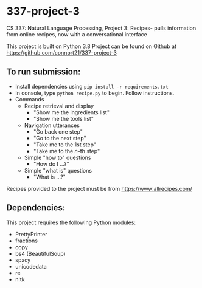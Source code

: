 # 337-project-3
CS 337: Natural Language Processing, Project 3: Recipes- pulls information from online recipes, now with a conversational interface

This project is built on Python 3.8
Project can be found on Github at <https://github.com/connort21/337-project-3>

## To run submission:
* Install dependencies using `pip install -r requirements.txt`
* In console, type `python recipe.py` to begin.  Follow instructions.
* Commands
    * Recipe retrieval and display
        * "Show me the ingredients list"
        * "Show me the tools list"
    * Navigation utterances
        * "Go back one step"
        * "Go to the next step"
        * "Take me to the 1st step"
        * "Take me to the <i>n</i>-th step"
    * Simple "how to" questions
        * "How do I ...?"
    * Simple "what is" questions
        * "What is ...?"

Recipes provided to the project must be from <https://www.allrecipes.com/>

## Dependencies:
This project requires the following Python modules:
* PrettyPrinter
* fractions
* copy
* bs4 (BeautifulSoup)
* spacy
* unicodedata
* re
* nltk
